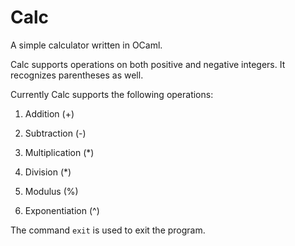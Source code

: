 # Calc
A simple calculator written in OCaml.


Calc supports operations on both positive and negative integers. It recognizes parentheses as well.


Currently Calc supports the following operations:

1. Addition (+)

2. Subtraction (-)

3. Multiplication (*)

4. Division (*)

5. Modulus (%)

6. Exponentiation (^)

The command `exit` is used to exit the program.
